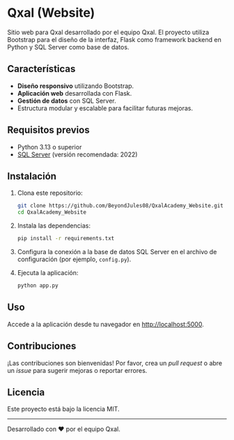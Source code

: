 # Qxal (Website)

Sitio web para Qxal desarrollado por el equipo Qxal. El proyecto utiliza Bootstrap para el diseño de la interfaz, Flask como framework backend en Python y SQL Server como base de datos.

## Características

- **Diseño responsivo** utilizando Bootstrap.
- **Aplicación web** desarrollada con Flask.
- **Gestión de datos** con SQL Server.
- Estructura modular y escalable para facilitar futuras mejoras.

## Requisitos previos

- Python 3.13 o superior
- [SQL Server](https://www.microsoft.com/es-es/sql-server/sql-server-downloads ) (versión recomendada: 2022)

## Instalación

1. Clona este repositorio:
   ```bash
   git clone https://github.com/BeyondJules08/QxalAcademy_Website.git
   cd QxalAcademy_Website
   ```

2. Instala las dependencias:
   ```bash
   pip install -r requirements.txt
   ```

3. Configura la conexión a la base de datos SQL Server en el archivo de configuración (por ejemplo, `config.py`).

4. Ejecuta la aplicación:
   ```bash
   python app.py
   ```

## Uso

Accede a la aplicación desde tu navegador en [http://localhost:5000](http://localhost:5000).

## Contribuciones

¡Las contribuciones son bienvenidas! Por favor, crea un *pull request* o abre un *issue* para sugerir mejoras o reportar errores.

## Licencia

Este proyecto está bajo la licencia MIT.

---

Desarrollado con ❤️ por el equipo Qxal.
